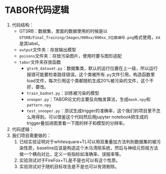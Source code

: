 # TABOR代码逻辑

1. 代码结构：
   - GTSRB：数据集，里面的数据使用的时候是以`GTSRB/Final_Training/Images/000xx/000xx_5位数编号.png`格式使用，xx是其label。
   - `output`文件夹：存放输出模型
   - `poisons`文件夹：存放污染图片，使用时要与图形适配
   - `tabor`文件夹存放函数
     - `gtsrb_dataset.py`：数据集类，默认的运行位置在上一级，所以运行报错可能要检查路径错误。这个类被所有`.py`文件引用，构造函数里load文件，每次引用这个类都随机生成20%被污染的文件，这个不好，要改。
     - `train_badnet.py`：训练被污染的模型
     - `snooper.py`：TABOR论文的主要反向触发算法，生成`mask.npy`和`pattern.npy`
     - `test_snooper.py`：测试生成trigger的准确率，这个我们的项目里不怎么用得到。可以借鉴这个代码然后用jupyter notebook把生成的trigger叠加进图里看一下图的样子和模型的分辨率。
2. 代码逻辑：
3. 我们项目需要做的：
   1. 已经实验证明对于whitesquare+TL可以用双重叠加方法判别数据集的被污染性质，baseline应该是构造这个木马清除系统，然后与神经元剪枝方法做一个横向对比，定义一些指标如准确率、误报率等。
   2. 实验测试对于FireFox+TL是不是也可以有这个性质。
   3. 实验测试对于随机目标攻击是不是也可以有效剔除。

